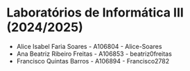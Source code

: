 # Laboratórios de Informática III (2024/2025)

* Alice Isabel Faria Soares - A106804 - Alice-Soares
* Ana Beatriz Ribeiro Freitas - A106853 - beatriz0freitas
* Francisco Quintas Barros - A106894 - Francisco2782